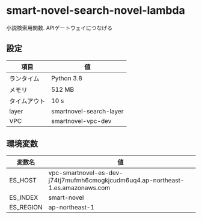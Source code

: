 # smart-novel-search-novel-lambda
小説検索用関数. APIゲートウェイにつなげる

## 設定
| 項目 | 値 |
| ---- | ---- |
| ランタイム | Python 3.8 |
| メモリ | 512 MB |
| タイムアウト | 10 s |
| layer | smartnovel-search-layer |
| VPC |  smartnovel-vpc-dev |

## 環境変数
| 変数名 | 値 |
| ---- | ---- |
| ES_HOST | vpc-smartnovel-es-dev-j74tj7mufmh6cmogkjcudm6uq4.ap-northeast-1.es.amazonaws.com |
| ES_INDEX | smart-novel |
| ES_REGION | ap-northeast-1 |
